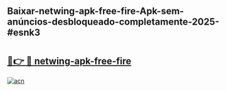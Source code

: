 ## Baixar-netwing-apk-free-fire-Apk-sem-anúncios-desbloqueado-completamente-2025-#esnk3

# <h2><a href="https://ainizakaria.my?title=netwing-apk-free-fire&ref=22M">🔗👉 🔴 netwing-apk-free-fire</a></h2>

[![acn](https://github.com/user-attachments/assets/0f9c940e-d8b0-45ae-aac7-cd30a18b3e1c)](https://ainizakaria.my?title=netwing-apk-free-fire&ref=22M)

